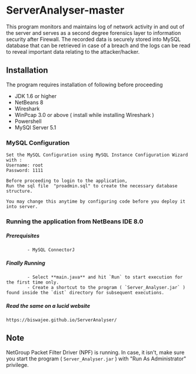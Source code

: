 # ServerAnalyser-master
  
  This program monitors and maintains log of network activity in and out of the server and serves as a second degree
  forensics layer to information security after Firewall. The recorded data is securely stored into MySQL database that can be retrieved 
  in case of a breach and the logs can be read to reveal important data relating to the attacker/hacker.



## Installation
The program requires installation of following before proceeding

- JDK 1.6 or higher
- NetBeans 8
- Wireshark 
- WinPcap 3.0 or above ( install while installing Wireshark ) 
- Powershell
- MySQl Server 5.1


### MySQL Configuration
	
	Set the MySQL Configuration using MySQL Instance Configuration Wizard with :
	Username: root
	Password: 1111
	
	Before proceeding to login to the application,
	Run the sql file  "proadmin.sql" to create the necessary database structure. 
	
	You may change this anytime by configuring code before you deploy it into server.

### Running the application from NetBeans IDE 8.0

##### Prerequisites
			
			- MySQL ConnectorJ
			
##### Finally Running
			
			- Select **main.java** and hit `Run` to start execution for the first time only.
			- Create a shortcut to the program ( `Server_Analyser.jar` ) found inside the `dist` directory for subsequent executions.
			
	
##### Read the same on a lucid website

 `https://biswajee.github.io/ServerAnalyser/`
	


## Note
   NetGroup Packet Filter Driver (NPF) is running.
   In case, it isn't, make sure you start the program ( `Server_Analyser.jar` ) with "Run As Administrator" privilege.
